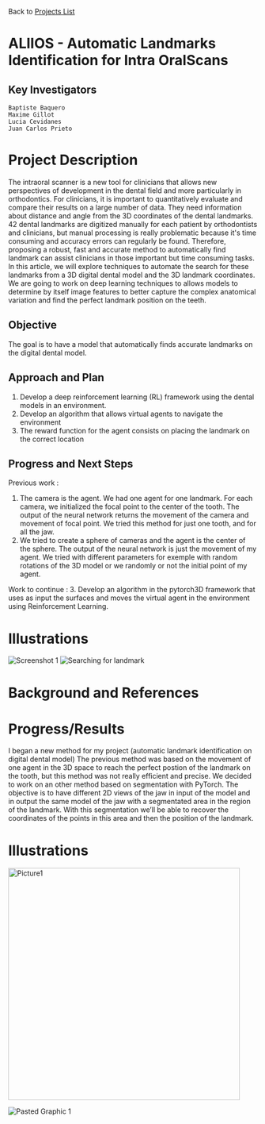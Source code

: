 Back to [Projects List](../../README.md#ProjectsList)

# ALIIOS - Automatic Landmarks Identification for Intra OralScans


## Key Investigators
    Baptiste Baquero
    Maxime Gillot
    Lucia Cevidanes
    Juan Carlos Prieto



# Project Description

<!-- Add a short paragraph describing the project. -->
The intraoral scanner is a new tool for clinicians that allows new perspectives of development in the dental field and more particularly in orthodontics.
For clinicians, it is important to quantitatively evaluate and compare their results on a large number of data. They need information about distance and
angle from the 3D coordinates of the dental landmarks. 42 dental landmarks are digitized manually for each patient by orthodontists and clinicians, but manual
processing is really problematic because it's time consuming and accuracy errors can regularly be found. Therefore, proposing a robust, fast and accurate method
to automatically find landmark can assist clinicians in those important but time consuming tasks. In this article, we will explore techniques to automate the
search for these landmarks from a 3D digital dental model and the 3D landmark coordinates. We are going to work on deep learning techniques to allows models to
determine by itself image features to better capture the complex anatomical variation and find the perfect landmark position on the teeth.

## Objective

<!-- Describe here WHAT you would like to achieve (what you will have as end result). -->
The goal is to have a model that automatically finds accurate landmarks on the digital dental model.

## Approach and Plan

<!-- Describe here HOW you would like to achieve the objectives stated above. -->

1. Develop a deep reinforcement learning (RL) framework using the dental models in an environment.
2. Develop an algorithm that allows virtual agents to navigate the environment
3. The reward function for the agent consists on placing the landmark on the correct location

## Progress and Next Steps

<!-- Update this section as you make progress, describing of what you have ACTUALLY DONE. If there are specific steps that you could not complete then you can describe them here, too. -->
Previous work :
1. The camera is the agent. We had one agent for one landmark. For each camera, we initialized the focal point to the center of the tooth. The output of the
neural network returns the movement of the camera and movement of focal point. We tried this method for just one tooth, and for all the jaw.
2. We tried to create a sphere of cameras and the agent is the center of the sphere. The output of the neural network is just the movement of my agent. We tried with different parameters for exemple with random rotations of the 3D model or we randomly or not the initial point of my agent.

Work to continue :
3. Develop an algorithm in the pytorch3D framework that uses as input the surfaces and moves the virtual agent in the environment using Reinforcement Learning.

# Illustrations

<!-- Add pictures and links to videos that demonstrate what has been accomplished.-->

![Screenshot 1](presentaion_1.jpeg)
![Searching for landmark](presentation.jpeg)

# Background and References

<!-- If you developed any software, include link to the source code repository. If possible, also add links to sample data, and to any relevant publications. -->

# Progress/Results
I began a new method for my project (automatic landmark identification on digital dental model)
The previous method was based on the movement of one agent in the 3D space to reach the perfect postion of the landmark on the tooth,
but this method was not really efficient and precise.
We decided to work on an other method based on segmentation with PyTorch.
The objective is to have different 2D views of the jaw in input of the model and in output the same model of the jaw with a segmentated area in the region of the landmark.
With this segmentation we’ll be able to recover the coordinates of the points in this area and then the position of the landmark.

# Illustrations
<img width="468" alt="Picture1" src="https://user-images.githubusercontent.com/83285614/150551185-d53781e5-991f-4907-a55c-c89fe0444447.png">

![Pasted Graphic 1](https://user-images.githubusercontent.com/83285614/150447011-cc7a8b5e-5032-40c6-9024-a9e123599ad4.jpeg)
